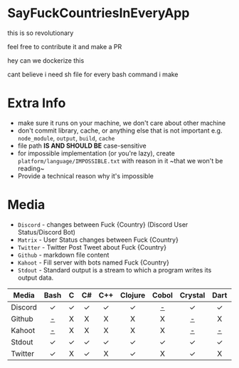 [#]:#<<\<\!--&>/dev/null

# SayFuckCountriesInEveryApp

this is so revolutionary

feel free to contribute it and make a PR

hey can we dockerize this

cant believe i need sh file for every bash command i make

# Extra Info

- make sure it runs on your machine, we don't care about other machine
- don't commit library, cache, or anything else that is not important e.g. `node_module`, `output`, `build`, `cache`
- file path **IS AND SHOULD BE** case-sensitive
- for impossible implementation (or you're lazy),
 create `platform/language/IMPOSSIBLE.txt` with
 reason in it ~that we won't be reading~
- Provide a technical reason why it's impossible 

# Media

- `Discord` - changes between Fuck {Country} (Discord User Status/Discord Bot)
- `Matrix` - User Status changes between Fuck {Country}
- `Twitter` - Twitter Post Tweet about Fuck {Country}
- `Github` - markdown file content
- `Kahoot` - Fill server with bots named Fuck {Country}
- `Stdout` - Standard output is a stream to which a program writes its output data.

<GENERATED>

| Media | Bash | C | C# | C++ | Clojure | Cobol | Crystal | Dart | Go | Java | Javascript | Julia | Kotlin | Lua | Nim | Perl | Powershell | Python | Ruby | Rust | Swift |
| --- | :-: | :-: | :-: | :-: | :-: | :-: | :-: | :-: | :-: | :-: | :-: | :-: | :-: | :-: | :-: | :-: | :-: | :-: | :-: | :-: | :-: |
| Discord | ✓ | ✓ | ✓ | ✓ | ✓ | [<div>-</div>](discord/Cobol/IMPOSSIBLE.txt) | ✓ | ✓ | ✓ | ✓ | ✓ | ✓ | ✓ | ✓ | ✓ | X | ✓ | ✓ | ✓ | ✓ | ✓ |
| Github | [<div>-</div>](github/Bash/IMPOSSIBLE.txt) | X | X | X | X | X | [<div>-</div>](github/Crystal/IMPOSSIBLE.txt) | X | X | X | X | X | X | X | X | X | ✓ | ✓ | ✓ | X | X |
| Kahoot | [<div>-</div>](kahoot/Bash/IMPOSSIBLE.txt) | X | X | X | X | X | [<div>-</div>](kahoot/Crystal/IMPOSSIBLE.txt) | [<div>-</div>](kahoot/Dart/IMPOSSIBLE.txt) | X | X | X | X | X | X | X | X | [<div>-</div>](kahoot/Powershell/IMPOSSIBLE.txt) | ✓ | [<div>-</div>](kahoot/Ruby/IMPOSSIBLE.txt) | X | [<div>-</div>](kahoot/Swift/IMPOSSIBLE.txt) |
| Stdout | ✓ | ✓ | ✓ | ✓ | ✓ | ✓ | ✓ | ✓ | X | ✓ | ✓ | X | X | X | ✓ | X | ✓ | ✓ | ✓ | ✓ | ✓ |
| Twitter | ✓ | X | ✓ | X | ✓ | X | ✓ | X | X | X | ✓ | X | X | ✓ | X | ✓ | ✓ | ✓ | ✓ | X | X |

</GENERATED>

<!--
#!/bin/bash
echo START
# List languages
LS=( $(find * -maxdepth 1 -mindepth 1 -type d -printf "%f\n") )

declare -A ALS
for L in ${LS[@]}
do 
    ALS[${L^}]=""
done

mapfile -d '' LS < <(printf '%s\0' "${!ALS[@]}" | sort -z)

echo "${#LS[@]} LANGUAGE(S) FOUND"
echo ${LS[@]^^}

# Building Table
echo "CONSTRUCTING TABLE"
TABLE="| Media |" 

for L in ${LS[@]}
do
    TABLE+=" $L |"
done
TABLE+="\n"

TABLE+="| --- |" 
for L in ${LS[@]}
do
    TABLE+=" :-: |"
done
TABLE+="\n"

# Check languages per media
PS=( $(find * -maxdepth 0 -type d) )
for P in ${PS[@]}
do
    TABLE+="| ${P^} |"
    PLS=$(cd $P && find * -maxdepth 1)
    PLS=${PLS[@]}
    shopt -s nocasematch
    for L in ${LS[@]}
    do
        if [[ $PLS =~ .*($L/impossible\.txt).* ]] 
        then
            TABLE+=" [<div>-<\/div>]($P\/${BASH_REMATCH[1]/\//\\/}) "
        elif [[ $PLS == *$L/* ]] 
        then
            TABLE+=" ✓ "
        else 
            TABLE+=" X "
        fi
        TABLE+="|"
    done
    shopt -u nocasematch
    TABLE+="\n"
done
TABLE=$(printf '%b\n' "$TABLE")

# Updating Table
OLD=$(cat README.md)
perl -0777 -i -pe \
    "s/(<GENERATED>).*(<\/GENERATED>)/\$1\n\n$TABLE\n\n\$2/s" \
    README.md
NEW=$(cat README.md)
if [[ $NEW == $OLD ]] 
then
    echo "TABLE UP TO DATE"
    exit 0
else
    echo "TABLE UDPATED"
fi

# Runtime commit
if [[ $USER != "runner" ]]
then
    echo "NOT RUNNER, SKIPPING COMMIT"
    exit 0
fi

# Push changes to git(hub)
echo "COMMITING"
git config --global user.email volas@mindustry.me #stolen
git config --global user.name Not Volas
git add README.md
git commit -m "Update README.md"
git push
#-->
